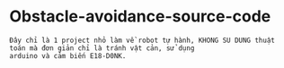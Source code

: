   # Obstacle-avoidance-source-code
	Đây chỉ là 1 project nhỏ làm về robot tự hành, KHONG SU DUNG thuật toán mà đơn giản chỉ là tránh vật cản, sử dụng
	arduino và cảm biến E18-D0NK.


